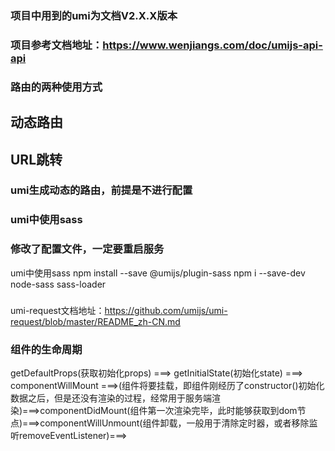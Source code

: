 ### 项目中用到的umi为文档V2.X.X版本
### 项目参考文档地址：https://www.wenjiangs.com/doc/umijs-api-api
### 路由的两种使用方式
 ## 动态路由
    
 ## URL跳转
### umi生成动态的路由，前提是不进行配置
### umi中使用sass 
### 修改了配置文件，一定要重启服务
 umi中使用sass  npm install --save @umijs/plugin-sass  npm i --save-dev node-sass sass-loader
### 
 umi-request文档地址：https://github.com/umijs/umi-request/blob/master/README_zh-CN.md
### 组件的生命周期
getDefaultProps(获取初始化props)  ===> getInitialState(初始化state) ===> componentWillMount ===>(组件将要挂载，即组件刚经历了constructor()初始化数据之后，但是还没有渲染的过程，经常用于服务端渲染)===>componentDidMount(组件第一次渲染完毕，此时能够获取到dom节点)===>componentWillUnmount(组件卸载，一般用于清除定时器，或者移除监听removeEventListener)===>